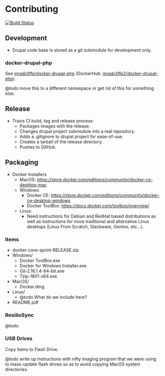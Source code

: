 # Contributing

[![Build Status](https://travis-ci.org/mradcliffe/docker-core-sprint.svg?branch=master)](https://travis-ci.org/mradcliffe/docker-core-sprint)

## Development

* Drupal code base is stored as a git submodule for development only.

### docker-drupal-php

See [mradcliffe/docker-drupal-php](https://github.com/mradcliffe/docker-drupal-php) (DockerHub:  [mradcliffe2/docker-drupal-php](https://dockerhub.com/mradcliffe2/docker-drupal-php)).

@todo move this to a different namespace or get rid of this for something else.

## Release

* Travis CI build, tag and release process:
   * Packages images with the release.
   * Changes drupal project submodule into a real repository.
   * Adds a .gitignore to drupal project for ease-of-use.
   * Creates a tarball of the release directory.
   * Pushes to GitHub.

## Packaging

* Docker Installers
   * MacOS: https://store.docker.com/editions/community/docker-ce-desktop-mac
   * Windows:
      * Docker CE: https://store.docker.com/editions/community/docker-ce-desktop-windows
      * Docker ToolBox: https://docs.docker.com/toolbox/overview/
   * Linux:
      * Need instructions for Debian and RedHat based distributions as well as instructions for more traditional and alternative Linux desktops (Linux From Scratch, Slackware, Gentoo, etc...).

### Items

* docker-core-sprint-RELEASE.zip
* Windows/
   * Docker ToolBox.exe
   * Docker for Windows Installer.exe
   * Git-2.16.1.4-64-bit.exe
   * 7zip-1801-x64.exe
* MacOS/
   * Docker.dmg
* Linux/
   * @todo What do we include here?
* README.pdf

### ResilioSync

@todo

### USB Drives

Copy Items to Flash Drive.

@todo write up instructions with nifty imaging program that we were using to mass-update flash drives so as to avoid copying MacOS system directories.

